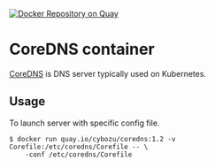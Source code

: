 [![Docker Repository on Quay](https://quay.io/repository/cybozu/coredns/status "Docker Repository on Quay")](https://quay.io/repository/cybozu/coredns)

# CoreDNS container

[CoreDNS](https://coredns.io/) is DNS server typically used on Kubernetes.

## Usage

To launch server with specific config file.

    $ docker run quay.io/cybozu/coredns:1.2 -v Corefile:/etc/coredns/Corefile -- \
        -conf /etc/coredns/Corefile